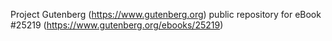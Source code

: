 Project Gutenberg (https://www.gutenberg.org) public repository for eBook #25219 (https://www.gutenberg.org/ebooks/25219)

